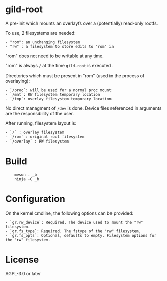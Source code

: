 # gild-root

A pre-init which mounts an overlayfs over a (potentially) read-only rootfs.

To use, 2 filesystems are needed:

	- "rom": an unchanging filesystem
	- "rw" : a filesystem to store edits to "rom" in

"rom" does not need to be writable at any time.

"rom" is always `/` at the time `gild-root` is executed.

Directories which must be present in "rom" (used in the process of overlaying):

	- `/proc`: will be used for a normal proc mount
	- `/mnt`: RW filesystem temporary location
	- `/tmp`: overlay filesystem temporary location

No direct managment of `/dev` is done. Device files referenced in arguments are
the responsibility of the user.

After running, filesystem layout is:

	- `/` : overlay filesystem
	- `/rom` : original root filesystem
	- `/overlay` : RW filesystem

# Build

```
	meson . _b
	ninja -C _b
```

# Configuration

On the kernel cmdline, the following options can be provided:

	- `gr.rw_device`: Required. The device used to mount the "rw" filesystem.
	- `gr.fs_type`: Required. The fstype of the "rw" filesystem.
	- `gr.fs_opts`: Optional, defaults to empty. Filesystem options for the "rw" filesystem.


# License

AGPL-3.0 or later
